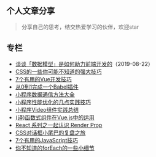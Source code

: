 ## 个人文章分享

> 分享自己的思考，结交热爱学习的伙伴，欢迎star

## 专栏

* [谈谈「数据模型」是如何助力前端开发的](https://mp.weixin.qq.com/s/q6xybux0fhrUz5HE5TY0aA)（2019-08-22）
* [CSS的一些你可能不知道的强大技巧](https://juejin.im/post/5d0b76d8f265da1b602909c5)
* [7个有用的Vue开发技巧](https://juejin.im/post/5ce3b519f265da1bb31c0d5f)
* [从0到1完成一个Babel插件](https://juejin.im/post/5cbe76d8f265da036d79bbe5)
* [小程序数据通信方法大全](https://juejin.im/post/5cb2f572e51d456e6154b402)
* [小程序性能优化的几点实践技巧](https://mp.weixin.qq.com/s/zhBQmjDoo056hlyR41RTIw)
* [小程序Video组件实践总结](https://juejin.im/post/5c4ee15cf265da61193c32f2)
* [(译)函数式组件在Vue.js中的运用](https://juejin.im/post/5c2d7030f265da613a54236f)
* [React 系列之一起认识 Render Prop](https://juejin.im/post/5a965ac6f265da4e7a78889d)
* [CSS对话框小尾巴的复盘之旅](https://juejin.im/post/5cdc0458f265da03a1584fd0)
* [7个有用的JavaScript技巧](https://juejin.im/post/5cc6f07ce51d456e3a5f089b)
* [你不知道的forEach的一些小细节](https://juejin.im/post/5cb860eaf265da03ac0d052b)
